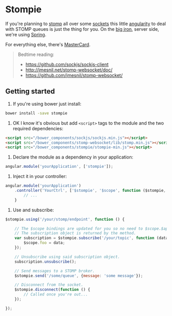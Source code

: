 # Stompie

If you're planning to [stomp](http://jmesnil.net/stomp-websocket/doc/) all over some [sockets](https://github.com/sockjs/sockjs-client) this little [angularity](https://angularjs.org) to deal with STOMP queues is
just the thing for you. On the [big iron](http://en.wikipedia.org/wiki/Big_iron), server side, we're using [Spring](http://docs.spring.io/spring/docs/current/spring-framework-reference/html/websocket.html#websocket-stomp-enable).

For everything else, there's [MasterCard](http://en.wikipedia.org/wiki/MasterCard#Advertising).

> Bedtime reading:
> * https://github.com/sockjs/sockjs-client
> * http://jmesnil.net/stomp-websocket/doc/
> * https://github.com/jmesnil/stomp-websocket/

## Getting started

1. If you're using bower just install:

```bash
bower install -save stompie
```

1. OK I know it's obvious but add `<script>` tags to the module and the two required dependencies:

```html
<script src="/bower_components/sockjs/sockjs.min.js"></script>
<script src="/bower_components/stomp-websocket/lib/stomp.min.js"></script>
<script src="/bower_components/stompie/stompie-min.js"></script>
```

1. Declare the module as a dependency in your application:

```js
angular.module('yourApplication', ['stompie']);
```

1. Inject it in your controller:

```js
angular.module('yourApplication')
    .controller('YourCtrl', ['$stompie', '$scope', function ($stompie, $scope) {
        // ...
    }
```

1. Use and subscribe:

```js
$stompie.using('/your/stomp/endpoint', function () {

    // The $scope bindings are updated for you so no need to $scope.$apply.
    // The subscription object is returned by the method.
    var subscription = $stompie.subscribe('/your/topic', function (data) {
        $scope.foo = data;
    });

    // Unsubscribe using said subscription object.
    subscription.unsubscribe();

    // Send messages to a STOMP broker.
    $stompie.send('/some/queue', {message: 'some message'});

    // Disconnect from the socket.
    $stompie.disconnect(function () {
        // Called once you're out...
    });

});
```